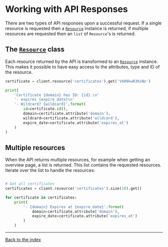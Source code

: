 # Working with API Responses
There are two types of API responses upon a successful request. If a single resource is requested then a [`Resource`](resources.md) instance is
returned, if multiple resources are requested then an `list` of `Resource`'s is returned.

## The [`Resource`](resources.md) class
Each resource returned by the API is transformed to an [`Resource`](resources.md) instance. This makes it possible to have easy access
to the attributes, type and ID of the resource.

```python
certificate = client.resource('certificates').get('VX09kwR3KxNo')

print(
    'Certificate {domain} has ID: {id}.\n'
    '- expires {expire_date}\n'
    '- Wildcard? {wildcard}'.format(
        id=certificate.id(),
        domain=certificate.attribute('domain'),
        wildcard=certificate.attribute('wildcard'),
        expire_date=certificate.attribute('expires_at')
    )
)
```

## Multiple resources
When the API returns multiple resources, for example when getting an overview page, a list is returned.
This list contains the requested resources. Iterate over the list to handle the resources:

```python

# Get all certificates
certificates = client.resource('certificates').size(10).get()

for certificate in certificates:
    print(
        '- {domain} Expires at {expire_date}'.format(
            domain=certificate.attribute('domain'),
            expire_date=certificate.attribute('expires_at')
        )
    )
```

---

[Back to the index](index.md)
